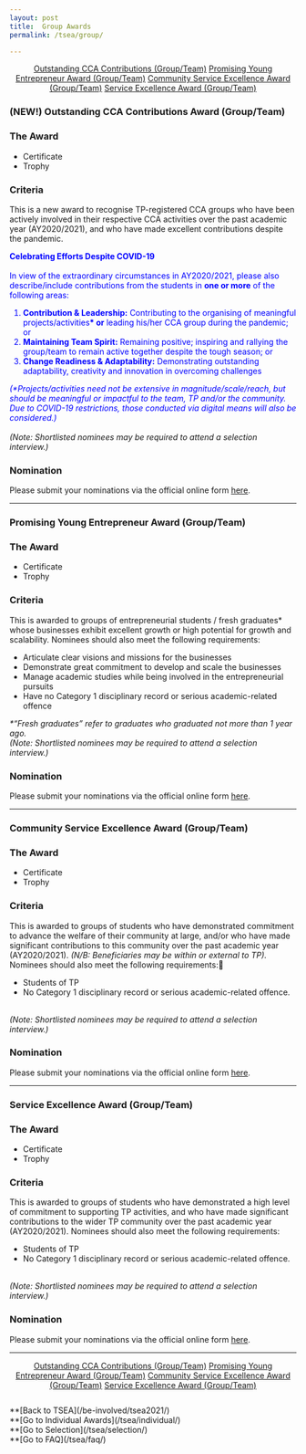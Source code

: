 ```yaml
---
layout: post
title:  Group Awards
permalink: /tsea/group/

---
```


<div style="margin:2%; text-align:center">
    <a href="{{site.baseurl}}/tsea/group#outstandingccagrp" class="bp-button">Outstanding CCA Contributions (Group/Team)</a>
    <a href="{{site.baseurl}}/tsea/group#youngentrepreneurgrp" class="bp-button">Promising Young Entrepreneur Award (Group/Team)</a>
    <a href="{{site.baseurl}}/tsea/group#communityexcellencegrp" class="bp-button">Community Service Excellence Award (Group/Team)</a>
    <a href="{{site.baseurl}}/tsea/group#serviceexcellencegrp" class="bp-button">Service Excellence Award (Group/Team)</a>
</div>

### <a id="outstandingccagrp"></a><b>(NEW!) Outstanding CCA Contributions Award (Group/Team)</b>

### The Award
<ul>
  <li>Certificate</li>
  <li>Trophy</li>
 </ul>

### Criteria
This is a new award to recognise TP-registered CCA groups who have been actively involved in their respective CCA activities over the past academic year (AY2020/2021), and who have made excellent contributions despite the pandemic. 
 
 <p>
 <b><font color="blue">Celebrating Efforts Despite COVID-19</font></b><br>
 <br>
  <font color="blue">In view of the extraordinary circumstances in AY2020/2021, please also describe/include contributions from the students in <b>one or more</b> of the following areas:</font>
</p>
<p>
  <ol>
    <font color="blue"><li><b>Contribution & Leadership:</b> Contributing to the organising of meaningful projects/activities<b>* or</b> leading his/her CCA group during the pandemic; or</li></font>
    <font color="blue"><li><b>Maintaining Team Spirit:</b> Remaining positive; inspiring and rallying the group/team to remain active together despite the tough season; or</li></font>
    <font color="blue"><li><b>Change Readiness & Adaptability:</b> Demonstrating outstanding adaptability, creativity and innovation in overcoming challenges</li></font>
 </ol>
</p>
<p>
  <font color="blue"><i>(*Projects/activities need not be extensive in magnitude/scale/reach, but should be meaningful or impactful to the team, TP and/or the community. Due to COVID-19 restrictions, those conducted via digital means will also be considered.)</i></font><br>
<br>
  <i>(Note: Shortlisted nominees may be required to attend a selection interview.)</i>
</p>

### Nomination
Please submit your nominations via the official online form <a href="https://form.gov.sg/#!/6082a495fad0230011d22a55">here</a>. 

---
### <a id="youngentrepreneurgrp"></a><b>Promising Young Entrepreneur Award (Group/Team)</b>

### The Award
<ul>
  <li>Certificate</li>
  <li>Trophy</li>
 </ul>

### Criteria
This is awarded to groups of entrepreneurial students / fresh graduates* whose businesses exhibit excellent growth or high potential for growth and scalability. Nominees should also meet the following requirements:
<p>
<ul>
    <li>Articulate clear visions and missions for the businesses</li>
    <li>Demonstrate great commitment to develop and scale the businesses</li>
    <li>Manage academic studies while being involved in the entrepreneurial pursuits</li>
    <li>Have no Category 1 disciplinary record or serious academic-related offence</li>  
</ul>
</p>
<p>
    <i>*“Fresh graduates” refer to graduates who graduated not more than 1 year ago.</i>
    <br>
    <i>(Note: Shortlisted nominees may be required to attend a selection interview.)</i>
</p>

### Nomination
Please submit your nominations via the official online form <a href="https://form.gov.sg/#!/60828a260f169a0011a6848f">here</a>.

---
### <a id="communityexcellencegrp"></a><b>Community Service Excellence Award (Group/Team)</b>

### The Award
<ul>
  <li>Certificate</li>
  <li>Trophy</li>
 </ul>

### Criteria
This is awarded to groups of students who have demonstrated commitment to advance the welfare of their community at large, and/or who have made significant contributions to this community over the past academic year (AY2020/2021). <i>(N/B: Beneficiaries may be within or external to TP).</i> Nominees should also meet the following requirements:
<p>
<ul>
    <li>Students of TP</li>
    <li>No Category 1 disciplinary record or serious academic-related offence.</li>
</ul>
</p>
<p>
   <br>
   <i>(Note: Shortlisted nominees may be required to attend a selection interview.)</i>
</p>

### Nomination
Please submit your nominations via the official online form <a href="https://form.gov.sg/#!/60828a260f169a0011a6848f">here</a>.

---
### <a id="serviceexcellencegrp"></a><b>Service Excellence Award (Group/Team)</b>

### The Award
<ul>
  <li>Certificate</li>
  <li>Trophy</li>
 </ul>

### Criteria
This is awarded to groups of students who have demonstrated a high level of commitment to supporting TP activities, and who have made significant contributions to the wider TP community over the past academic year (AY2020/2021). Nominees should also meet the following requirements:
<p>
<ul>
    <li>Students of TP</li>
    <li>No Category 1 disciplinary record or serious academic-related offence.</li>
</ul>
</p>
<p>
   <br>
   <i>(Note: Shortlisted nominees may be required to attend a selection interview.)</i>
</p>

### Nomination
Please submit your nominations via the official online form <a href="https://form.gov.sg/#!/60828a260f169a0011a6848f">here</a>.

---

<div style="margin:2%; text-align:center">
    <a href="{{site.baseurl}}/tsea/group#outstandingccagrp" class="bp-button">Outstanding CCA Contributions (Group/Team)</a>
    <a href="{{site.baseurl}}/tsea/group#youngentrepreneurgrp" class="bp-button">Promising Young Entrepreneur Award (Group/Team)</a>
    <a href="{{site.baseurl}}/tsea/group#communityexcellencegrp" class="bp-button">Community Service Excellence Award (Group/Team)</a>
    <a href="{{site.baseurl}}/tsea/group#serviceexcellencegrp" class="bp-button">Service Excellence Award (Group/Team)</a>
</div>
<br>
**[Back to TSEA](/be-involved/tsea2021/)<br>
**[Go to Individual Awards](/tsea/individual/)<br>
**[Go to Selection](/tsea/selection/)<br>
**[Go to FAQ](/tsea/faq/)
